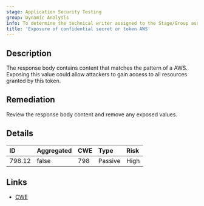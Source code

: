 ```yaml
---
stage: Application Security Testing
group: Dynamic Analysis
info: To determine the technical writer assigned to the Stage/Group associated with this page, see https://handbook.gitlab.com/handbook/product/ux/technical-writing/#assignments
title: 'Exposure of confidential secret or token AWS'
---
```


## Description

The response body contains content that matches the pattern of a AWS.
Exposing this value could allow attackers to gain access to all resources granted by this token.

## Remediation

Review the response body content and remove any exposed values.

## Details

| ID | Aggregated | CWE | Type | Risk |
|:---|:-----------|:----|:-----|:-----|
| 798.12 | false | 798 | Passive | High |

## Links

- [CWE](https://cwe.mitre.org/data/definitions/798.html)
